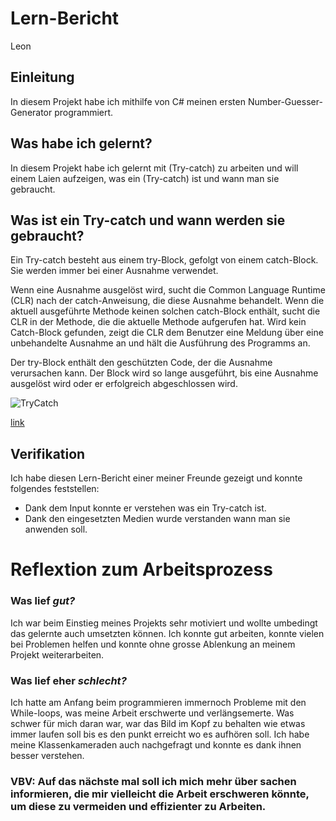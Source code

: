 # Lern-Bericht
Leon

## Einleitung

In diesem Projekt habe ich mithilfe von C# meinen ersten Number-Guesser-Generator programmiert.

## Was habe ich gelernt?

In diesem Projekt habe ich gelernt mit (Try-catch) zu arbeiten und will einem Laien aufzeigen, was ein (Try-catch) ist und wann man sie gebraucht.

## Was ist ein Try-catch und wann werden sie gebraucht?

Ein Try-catch besteht aus einem try-Block, gefolgt von einem catch-Block. Sie werden immer bei einer Ausnahme verwendet.

Wenn eine Ausnahme ausgelöst wird, sucht die Common Language Runtime (CLR) nach der catch-Anweisung, die diese Ausnahme behandelt. Wenn die aktuell ausgeführte Methode keinen solchen catch-Block enthält, sucht die CLR in der Methode, die die aktuelle Methode aufgerufen hat. Wird kein Catch-Block gefunden, zeigt die CLR dem Benutzer eine Meldung über eine unbehandelte Ausnahme an und hält die Ausführung des Programms an.

Der try-Block enthält den geschützten Code, der die Ausnahme verursachen kann. Der Block wird so lange ausgeführt, bis eine Ausnahme ausgelöst wird oder er erfolgreich abgeschlossen wird.

![TryCatch](https://user-images.githubusercontent.com/89085609/191699427-346a5f05-1e88-4d8f-a7fa-3e40e69241af.png)

[link](https://www.youtube.com/watch?v=5gA1ZA_dSnk) 

## Verifikation

Ich habe diesen Lern-Bericht einer meiner Freunde gezeigt und konnte folgendes feststellen:

- Dank dem Input konnte er verstehen was ein Try-catch ist.
- Dank den eingesetzten Medien wurde verstanden wann man sie anwenden soll.

# Reflextion zum Arbeitsprozess

### Was lief *gut?*

Ich war beim Einstieg meines Projekts sehr motiviert und wollte umbedingt das gelernte auch umsetzten können. Ich konnte gut arbeiten, konnte vielen bei Problemen helfen und konnte ohne grosse Ablenkung an meinem Projekt weiterarbeiten.

### Was lief eher *schlecht?*

Ich hatte am Anfang beim programmieren immernoch Probleme mit den While-loops, was meine Arbeit erschwerte und verlängsemerte. Was schwer für mich daran war, war das Bild im Kopf zu behalten wie etwas immer laufen soll bis es den punkt erreicht wo es aufhören soll. Ich habe meine Klassenkameraden auch nachgefragt und konnte es dank ihnen besser verstehen. 

### VBV: Auf das nächste mal soll ich mich mehr über sachen informieren, die mir vielleicht die Arbeit erschweren könnte, um diese zu vermeiden und effizienter zu Arbeiten.
